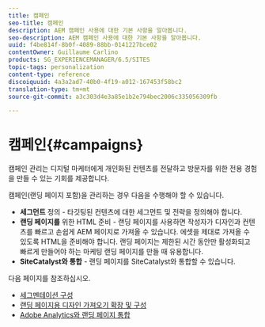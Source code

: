 ```yaml
---
title: 캠페인
seo-title: 캠페인
description: AEM 캠페인 사용에 대한 기본 사항을 알아봅니다.
seo-description: AEM 캠페인 사용에 대한 기본 사항을 알아봅니다.
uuid: f4be814f-8b0f-4089-88bb-0141227bce02
contentOwner: Guillaume Carlino
products: SG_EXPERIENCEMANAGER/6.5/SITES
topic-tags: personalization
content-type: reference
discoiquuid: 4a3a2ad7-40b0-4f19-a012-167453f58bc2
translation-type: tm+mt
source-git-commit: a3c303d4e3a85e1b2e794bec2006c335056309fb

---
```



# 캠페인{#campaigns}

캠페인 관리는 디지털 마케터에게 개인화된 컨텐츠를 전달하고 방문자를 위한 전용 경험을 만들 수 있는 기회를 제공합니다.

캠페인(랜딩 페이지 포함)을 관리하는 경우 다음을 수행해야 할 수 있습니다.

* **세그먼트** 정의 - 타깃팅된 컨텐츠에 대한 세그먼트 및 전략을 정의해야 합니다.
* **랜딩 페이지를** 위한 HTML 준비 - 랜딩 페이지를 사용하면 작성자가 디자인과 컨텐츠를 빠르고 손쉽게 AEM 페이지로 가져올 수 있습니다. 에셋을 제대로 가져올 수 있도록 HTML을 준비해야 합니다. 랜딩 페이지는 제한된 시간 동안만 활성화되고 빠르게 만들어야 하는 마케팅 랜딩 페이지를 만들 때 유용합니다.
* **SiteCatalyst와 통합** - 랜딩 페이지를 SiteCatalyst와 통합할 수 있습니다.

다음 페이지를 참조하십시오.

* [세그멘테이션 구성](/help/sites-administering/campaign-segmentation.md)
* [랜딩 페이지용 디자인 가져오기 확장 및 구성](/help/sites-administering/extending-the-design-importer-for-landingpages.md)
* [Adobe Analytics와 랜딩 페이지 통합](/help/sites-administering/integrating-landing-pages-with-adobe-analytics.md)

